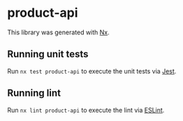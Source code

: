 # product-api

This library was generated with [Nx](https://nx.dev).

## Running unit tests

Run `nx test product-api` to execute the unit tests via [Jest](https://jestjs.io).

## Running lint

Run `nx lint product-api` to execute the lint via [ESLint](https://eslint.org/).
